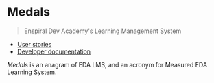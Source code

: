 # Medals

> Enspiral Dev Academy's Learning Management System

* [User stories](https://github.com/enspiral-dev-academy/medals/projects/1?card_filter_query=label%3A%22user+story%22)
* [Developer documentation](docs/dev/README.md)

_Medals_ is an anagram of EDA LMS, and an acronym for Measured EDA Learning System.
